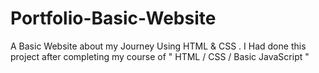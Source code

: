# Portfolio-Basic-Website
A Basic Website about my Journey Using HTML &amp; CSS . I Had done this project after completing my course of " HTML / CSS /  Basic JavaScript "
